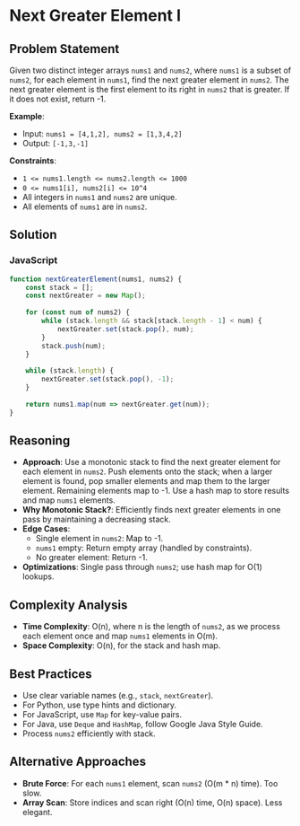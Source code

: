 # Next Greater Element I

## Problem Statement
Given two distinct integer arrays `nums1` and `nums2`, where `nums1` is a subset of `nums2`, for each element in `nums1`, find the next greater element in `nums2`. The next greater element is the first element to its right in `nums2` that is greater. If it does not exist, return -1.

**Example**:
- Input: `nums1 = [4,1,2], nums2 = [1,3,4,2]`
- Output: `[-1,3,-1]`

**Constraints**:
- `1 <= nums1.length <= nums2.length <= 1000`
- `0 <= nums1[i], nums2[i] <= 10^4`
- All integers in `nums1` and `nums2` are unique.
- All elements of `nums1` are in `nums2`.

## Solution

### JavaScript
```javascript
function nextGreaterElement(nums1, nums2) {
    const stack = [];
    const nextGreater = new Map();
    
    for (const num of nums2) {
        while (stack.length && stack[stack.length - 1] < num) {
            nextGreater.set(stack.pop(), num);
        }
        stack.push(num);
    }
    
    while (stack.length) {
        nextGreater.set(stack.pop(), -1);
    }
    
    return nums1.map(num => nextGreater.get(num));
}
```

## Reasoning
- **Approach**: Use a monotonic stack to find the next greater element for each element in `nums2`. Push elements onto the stack; when a larger element is found, pop smaller elements and map them to the larger element. Remaining elements map to -1. Use a hash map to store results and map `nums1` elements.
- **Why Monotonic Stack?**: Efficiently finds next greater elements in one pass by maintaining a decreasing stack.
- **Edge Cases**:
  - Single element in `nums2`: Map to -1.
  - `nums1` empty: Return empty array (handled by constraints).
  - No greater element: Return -1.
- **Optimizations**: Single pass through `nums2`; use hash map for O(1) lookups.

## Complexity Analysis
- **Time Complexity**: O(n), where n is the length of `nums2`, as we process each element once and map `nums1` elements in O(m).
- **Space Complexity**: O(n), for the stack and hash map.

## Best Practices
- Use clear variable names (e.g., `stack`, `nextGreater`).
- For Python, use type hints and dictionary.
- For JavaScript, use `Map` for key-value pairs.
- For Java, use `Deque` and `HashMap`, follow Google Java Style Guide.
- Process `nums2` efficiently with stack.

## Alternative Approaches
- **Brute Force**: For each `nums1` element, scan `nums2` (O(m * n) time). Too slow.
- **Array Scan**: Store indices and scan right (O(n) time, O(n) space). Less elegant.